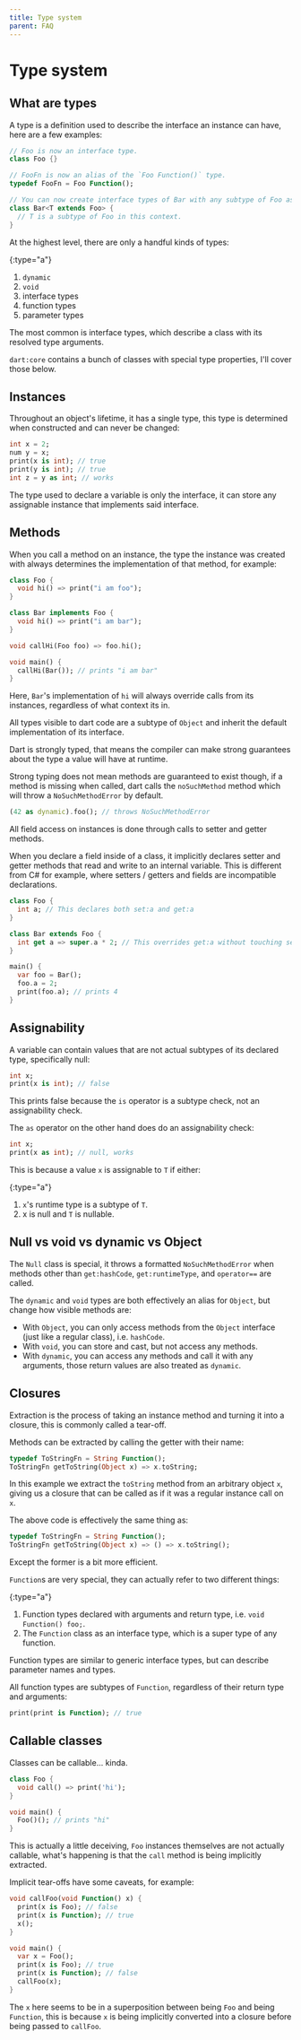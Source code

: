```yaml
---
title: Type system
parent: FAQ
---
```


# Type system

## What are types

A type is a definition used to describe the interface an instance can have, here are a few examples:

```dart
// Foo is now an interface type.
class Foo {}

// FooFn is now an alias of the `Foo Function()` type.
typedef FooFn = Foo Function();

// You can now create interface types of Bar with any subtype of Foo as the type argument.
class Bar<T extends Foo> {
  // T is a subtype of Foo in this context.
}
```

At the highest level, there are only a handful kinds of types:

{:type="a"}
1. `dynamic`
2. `void`
3. interface types
4. function types
5. parameter types

The most common is interface types, which describe a class with its resolved type arguments.

`dart:core` contains a bunch of classes with special type properties, I'll cover those below.

## Instances

Throughout an object's lifetime, it has a single type, this type is determined when constructed and can never be changed:

```dart
int x = 2;
num y = x;
print(x is int); // true
print(y is int); // true
int z = y as int; // works
```

The type used to declare a variable is only the interface, it can store any assignable instance that implements said
interface.

## Methods

When you call a method on an instance, the type the instance was created with always determines the implementation of
that method, for example:

```dart
class Foo {
  void hi() => print("i am foo");
}

class Bar implements Foo {
  void hi() => print("i am bar");
}

void callHi(Foo foo) => foo.hi();

void main() {
  callHi(Bar()); // prints "i am bar"
}
```

Here, `Bar`'s implementation of `hi` will always override calls from its instances, regardless of what context its in.

All types visible to dart code are a subtype of `Object` and inherit the default implementation of its interface.

Dart is strongly typed, that means the compiler can make strong guarantees about the type a value will have at runtime.

Strong typing does not mean methods are guaranteed to exist though, if a method is missing when called, dart
calls the `noSuchMethod` method which will throw a `NoSuchMethodError` by default.

```dart
(42 as dynamic).foo(); // throws NoSuchMethodError
```

All field access on instances is done through calls to setter and getter methods.

When you declare a field inside of a class, it implicitly declares setter and getter methods that read and write to an
internal variable.
This is different from C# for example, where setters / getters and fields are incompatible declarations.

```dart
class Foo {
  int a; // This declares both set:a and get:a
}

class Bar extends Foo {
  int get a => super.a * 2; // This overrides get:a without touching set:a
}

main() {
  var foo = Bar();
  foo.a = 2;
  print(foo.a); // prints 4
}
```

## Assignability

A variable can contain values that are not actual subtypes of its declared type, specifically null:

```dart
int x;
print(x is int); // false
```

This prints false because the `is` operator is a subtype check, not an assignability check.

The `as` operator on the other hand does do an assignability check:

```dart
int x;
print(x as int); // null, works
```

This is because a value `x` is assignable to `T` if either:

{:type="a"}
1. `x`'s runtime type is a subtype of `T`.
2. x is null and `T` is nullable.

## Null vs void vs dynamic vs Object

The `Null` class is special, it throws a formatted `NoSuchMethodError` when methods other than `get:hashCode`,
`get:runtimeType`, and `operator==` are called.

The `dynamic` and `void` types are both effectively an alias for `Object`, but change how visible methods are:

* With `Object`, you can only access methods from the `Object` interface (just like a regular class), i.e. `hashCode`.
* With `void`, you can store and cast, but not access any methods.
* With `dynamic`, you can access any methods and call it with any arguments, those return values are also treated as
`dynamic`.

## Closures

Extraction is the process of taking an instance method and turning it into a closure, this is commonly called a tear-off.

Methods can be extracted by calling the getter with their name:

```dart
typedef ToStringFn = String Function();
ToStringFn getToString(Object x) => x.toString;
```

In this example we extract the `toString` method from an arbitrary object `x`, giving us a closure that can be called
as if it was a regular instance call on `x`.

The above code is effectively the same thing as:

```dart
typedef ToStringFn = String Function();
ToStringFn getToString(Object x) => () => x.toString();
```

Except the former is a bit more efficient.

`Function`s are very special, they can actually refer to two different things:

{:type="a"}
1. Function types declared with arguments and return type, i.e. `void Function() foo;`.
2. The `Function` class as an interface type, which is a super type of any function.

Function types are similar to generic interface types, but can describe parameter names and types.

All function types are subtypes of `Function`, regardless of their return type and arguments:

```dart
print(print is Function); // true
```

## Callable classes

Classes can be callable... kinda.

```dart
class Foo {
  void call() => print('hi');
}

void main() {
  Foo()(); // prints "hi"
}
```

This is actually a little deceiving, `Foo` instances themselves are not actually callable, what's happening is that
the `call` method is being implicitly extracted.

Implicit tear-offs have some caveats, for example:

```dart
void callFoo(void Function() x) {
  print(x is Foo); // false
  print(x is Function); // true
  x();
}

void main() {
  var x = Foo();
  print(x is Foo); // true
  print(x is Function); // false
  callFoo(x);
}
```

The `x` here seems to be in a superposition between being `Foo` and being `Function`, this is because `x` is being
implicitly converted into a closure before being passed to `callFoo`.